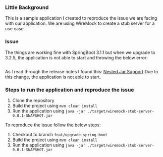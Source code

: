 ### Little Background
This is a sample application I created to reproduce the issue we are facing with our application.
We are using WireMock to create a stub server for a use case.

### Issue
The things are working fine with SpringBoot 3.1.1 but when we upgrade to 3.2.5, the application is not able to start and throwing the below error:
```
```

As I read through the release notes I found this: [Nested Jar Support](https://github.com/spring-projects/spring-boot/wiki/Spring-Boot-3.2-Release-Notes#nested-jar-support)
Due to this change, the application is not able to start.

### Steps to run the application and reproduce the issue
1. Clone the repository
2. Build the project using `mvn clean install`
3. Run the application using `java -jar ./target/wiremock-stub-server-0.0.1-SNAPSHOT.jar`

To reproduce the issue follow the below steps:
1. Checkout to branch `feat/upgrade-spring-boot`
2. Build the project using `mvn clean install`
3. Run the application using `java -jar ./target/wiremock-stub-server-0.0.1-SNAPSHOT.jar`
